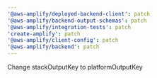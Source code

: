 ```yaml
---
'@aws-amplify/deployed-backend-client': patch
'@aws-amplify/backend-output-schemas': patch
'@aws-amplify/integration-tests': patch
'create-amplify': patch
'@aws-amplify/client-config': patch
'@aws-amplify/backend': patch
---
```


Change stackOutputKey to platformOutputKey
